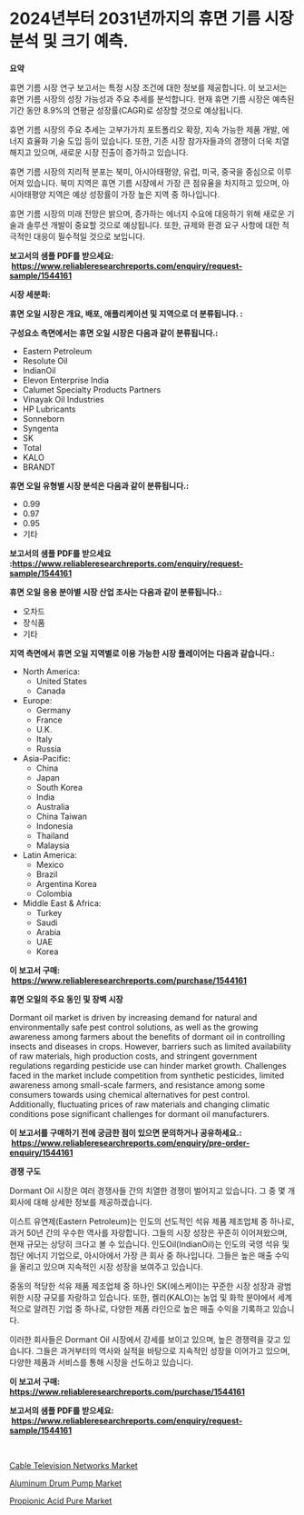 <p><h1>2024년부터 2031년까지의 휴면 기름 시장 분석 및 크기 예측.</h1></p><p><strong>요약</strong></p>
<p><p>휴면 기름 시장 연구 보고서는 특정 시장 조건에 대한 정보를 제공합니다. 이 보고서는 휴면 기름 시장의 성장 가능성과 주요 추세를 분석합니다. 현재 휴면 기름 시장은 예측된 기간 동안 8.9%의 연평균 성장률(CAGR)로 성장할 것으로 예상됩니다.</p><p>휴면 기름 시장의 주요 추세는 고부가가치 포트폴리오 확장, 지속 가능한 제품 개발, 에너지 효율화 기술 도입 등이 있습니다. 또한, 기존 시장 참가자들과의 경쟁이 더욱 치열해지고 있으며, 새로운 시장 진출이 증가하고 있습니다.</p><p>휴면 기름 시장의 지리적 분포는 북미, 아시아태평양, 유럽, 미국, 중국을 중심으로 이루어져 있습니다. 북미 지역은 휴면 기름 시장에서 가장 큰 점유율을 차지하고 있으며, 아시아태평양 지역은 예상 성장률이 가장 높은 지역 중 하나입니다.</p><p>휴면 기름 시장의 미래 전망은 밝으며, 증가하는 에너지 수요에 대응하기 위해 새로운 기술과 솔루션 개발이 중요할 것으로 예상됩니다. 또한, 규제와 환경 요구 사항에 대한 적극적인 대응이 필수적일 것으로 보입니다.</p></p>
<p><strong>보고서의 샘플 PDF를 받으세요: &nbsp;<a href="https://www.reliableresearchreports.com/enquiry/request-sample/1544161">https://www.reliableresearchreports.com/enquiry/request-sample/1544161</a></strong></p>
<p><strong>시장 세분화:</strong></p>
<p><strong> 휴면 오일 시장은 개요, 배포, 애플리케이션 및 지역으로 더 분류됩니다. :</strong></p>
<p><strong>구성요소 측면에서는 휴면 오일 시장은 다음과 같이 분류됩니다.:</strong></p>
<p><ul><li>Eastern Petroleum</li><li>Resolute Oil</li><li>IndianOil</li><li>Elevon Enterprise India</li><li>Calumet Specialty Products Partners</li><li>Vinayak Oil Industries</li><li>HP Lubricants</li><li>Sonneborn</li><li>Syngenta</li><li>SK</li><li>Total</li><li>KALO</li><li>BRANDT</li></ul></p>
<p><strong> 휴면 오일 유형별 시장 분석은 다음과 같이 분류됩니다.:</strong></p>
<p><ul><li>0.99</li><li>0.97</li><li>0.95</li><li>기타</li></ul></p>
<p><strong>보고서의 샘플 PDF를 받으세요 :<a href="https://www.reliableresearchreports.com/enquiry/request-sample/1544161">https://www.reliableresearchreports.com/enquiry/request-sample/1544161</a></strong></p>
<p><strong> 휴면 오일 응용 분야별 시장 산업 조사는 다음과 같이 분류됩니다.:</strong></p>
<p><ul><li>오차드</li><li>장식품</li><li>기타</li></ul></p>
<p><strong>지역 측면에서 휴면 오일 지역별로 이용 가능한 시장 플레이어는 다음과 같습니다.:</strong></p>
<p><ul>
    <li>
        North America:
        <ul>
            <li>United States</li>
            <li>Canada</li>
        </ul>
    </li>
    <li>
        Europe:
        <ul>
            <li>Germany</li>
            <li>France</li>
            <li>U.K.</li>
            <li>Italy</li>
            <li>Russia</li>
        </ul>
    </li>
    <li>
        Asia-Pacific:
        <ul>
            <li>China</li>
            <li>Japan</li>
            <li>South Korea</li>
            <li>India</li>
            <li>Australia</li>
            <li>China Taiwan</li>
            <li>Indonesia</li>
            <li>Thailand</li>
            <li>Malaysia</li>
        </ul>
    </li>
    <li>
        Latin America:
        <ul>
            <li>Mexico</li>
            <li>Brazil</li>
            <li>Argentina Korea</li>
            <li>Colombia</li>
        </ul>
    </li>
    <li>
        Middle East & Africa:
        <ul>
            <li>Turkey</li>
            <li>Saudi</li>
            <li>Arabia</li>
            <li>UAE</li>
            <li>Korea</li>
        </ul>
    </li>
    </ul></p>
<p><strong>이 보고서 구매: &nbsp;<a href="https://www.reliableresearchreports.com/purchase/1544161">https://www.reliableresearchreports.com/purchase/1544161</a></strong></p>
<p><strong>휴면 오일의 주요 동인 및 장벽 시장</strong></p>
<p><p>Dormant oil market is driven by increasing demand for natural and environmentally safe pest control solutions, as well as the growing awareness among farmers about the benefits of dormant oil in controlling insects and diseases in crops. However, barriers such as limited availability of raw materials, high production costs, and stringent government regulations regarding pesticide use can hinder market growth. Challenges faced in the market include competition from synthetic pesticides, limited awareness among small-scale farmers, and resistance among some consumers towards using chemical alternatives for pest control. Additionally, fluctuating prices of raw materials and changing climatic conditions pose significant challenges for dormant oil manufacturers.</p></p>
<p><strong>이 보고서를 구매하기 전에 궁금한 점이 있으면 문의하거나 공유하세요.: &nbsp;<a href="https://www.reliableresearchreports.com/enquiry/pre-order-enquiry/1544161">https://www.reliableresearchreports.com/enquiry/pre-order-enquiry/1544161</a></strong></p>
<p><strong>경쟁 구도</strong></p>
<p><p>Dormant Oil 시장은 여러 경쟁사들 간의 치열한 경쟁이 벌어지고 있습니다. 그 중 몇 개 회사에 대해 상세한 정보를 제공하겠습니다.</p><p>이스트 유연제(Eastern Petroleum)는 인도의 선도적인 석유 제품 제조업체 중 하나로, 과거 50년 간의 우수한 역사를 자랑합니다. 그들의 시장 성장은 꾸준히 이어져왔으며, 현재 규모는 상당히 크다고 볼 수 있습니다. 인도Oil(IndianOil)는 인도의 국영 석유 및 첨단 에너지 기업으로, 아시아에서 가장 큰 회사 중 하나입니다. 그들은 높은 매출 수익을 올리고 있으며 지속적인 시장 성장을 보여주고 있습니다. </p><p>중동의 적당한 석유 제품 제조업체 중 하나인 SK(에스케이)는 꾸준한 시장 성장과 광범위한 시장 규모를 자랑하고 있습니다. 또한, 켈리(KALO)는 농업 및 화학 분야에서 세계적으로 알려진 기업 중 하나로, 다양한 제품 라인으로 높은 매출 수익을 기록하고 있습니다. </p><p>이러한 회사들은 Dormant Oil 시장에서 강세를 보이고 있으며, 높은 경쟁력을 갖고 있습니다. 그들은 과거부터의 역사와 실적을 바탕으로 지속적인 성장을 이어가고 있으며, 다양한 제품과 서비스를 통해 시장을 선도하고 있습니다.</p></p>
<p><strong>이 보고서 구매: &nbsp; <a href="https://www.reliableresearchreports.com/purchase/1544161">https://www.reliableresearchreports.com/purchase/1544161</a></strong></p>
<p><strong>보고서의 샘플 PDF를 받으세요: &nbsp;<a href="https://www.reliableresearchreports.com/enquiry/request-sample/1544161">https://www.reliableresearchreports.com/enquiry/request-sample/1544161</a></strong><strong></strong></p>
<p>&nbsp;</p>
<p><p><a href="https://www.linkedin.com/pulse/cable-television-networks-market-offer-valuable-insights-size-ldgic?trackingId=6DctopQlxNuSk5TligGoKw%3D%3D">Cable Television Networks Market</a></p><p><a href="https://www.linkedin.com/pulse/aluminum-drum-pump-market-size-reflecting-forecast-till-2031-ejmvc?trackingId=5SB8BkRfz9PJLXwB5wGBGA%3D%3D">Aluminum Drum Pump Market</a></p><p><a href="https://www.linkedin.com/pulse/decoding-propionic-acid-pure-market-deep-dive-latest-trends-mvxec?trackingId=iWyqO1y1uiCMvG%2FfQJ9NGA%3D%3D">Propionic Acid Pure Market</a></p></p>